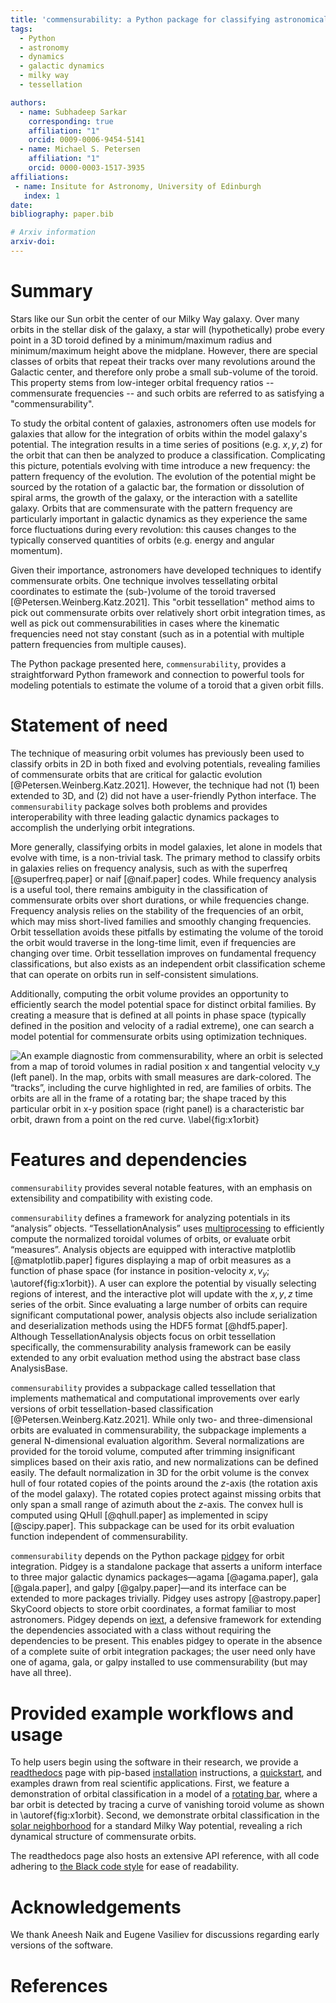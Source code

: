 ```yaml
---
title: 'commensurability: a Python package for classifying astronomical orbits based on their toroid volume'
tags:
  - Python
  - astronomy
  - dynamics
  - galactic dynamics
  - milky way
  - tessellation

authors:
  - name: Subhadeep Sarkar
    corresponding: true
    affiliation: "1"
    orcid: 0009-0006-9454-5141
  - name: Michael S. Petersen
    affiliation: "1"
    orcid: 0000-0003-1517-3935
affiliations:
 - name: Insitute for Astronomy, University of Edinburgh
   index: 1
date: 
bibliography: paper.bib

# Arxiv information
arxiv-doi: 
---
```


# Summary

Stars like our Sun orbit the center of our Milky Way galaxy. Over many orbits in the stellar disk of the galaxy, a star will (hypothetically) probe every point in a 3D toroid defined by a minimum/maximum radius and minimum/maximum height above the midplane. However, there are special classes of orbits that repeat their tracks over many revolutions around the Galactic center, and therefore only probe a small sub-volume of the toroid. This property stems from low-integer orbital frequency ratios -- commensurate frequencies -- and such orbits are referred to as satisfying a "commensurability".

To study the orbital content of galaxies, astronomers often use models for galaxies that allow for the integration of orbits within the model galaxy's potential. The integration results in a time series of positions (e.g. $x,y,z$) for the orbit that can then be analyzed to produce a classification. Complicating this picture, potentials evolving with time introduce a new frequency: the pattern frequency of the evolution. The evolution of the potential might be sourced by the rotation of a galactic bar, the formation or dissolution of spiral arms, the growth of the galaxy, or the interaction with a satellite galaxy. Orbits that are commensurate with the pattern frequency are particularly important in galactic dynamics as they experience the same force fluctuations during every revolution: this causes changes to the typically conserved quantities of orbits (e.g. energy and angular momentum).

Given their importance, astronomers have developed techniques to identify commensurate orbits. One technique involves tessellating orbital coordinates to estimate the (sub-)volume of the toroid traversed [@Petersen.Weinberg.Katz.2021]. This "orbit tessellation" method aims to pick out commensurate orbits over relatively short orbit integration times, as well as pick out commensurabilities in cases where the kinematic frequencies need not stay constant (such as in a potential with multiple pattern frequencies from multiple causes).

The Python package presented here, `commensurability`, provides a straightforward Python framework and connection to powerful tools for modeling potentials to estimate the volume of a toroid that a given orbit fills. 


# Statement of need

The technique of measuring orbit volumes has previously been used to classify orbits in 2D in both fixed and evolving potentials, revealing families of commensurate orbits that are critical for galactic evolution [@Petersen.Weinberg.Katz.2021]. However, the technique had not (1) been extended to 3D, and (2) did not have a user-friendly Python interface. The `commensurability` package solves both problems and provides interoperability with three leading galactic dynamics packages to accomplish the underlying orbit integrations.

More generally, classifying orbits in model galaxies, let alone in models that evolve with time, is a non-trivial task. The primary method to classify orbits in galaxies relies on frequency analysis, such as with the superfreq [@superfreq.paper] or naif [@naif.paper] codes. While frequency analysis is a useful tool, there remains ambiguity in the classification of commensurate orbits over short durations, or while frequencies change. Frequency analysis relies on the stability of the frequencies of an orbit, which may miss short-lived families and smoothly changing frequencies. Orbit tessellation avoids these pitfalls by estimating the volume of the toroid the orbit would traverse in the long-time limit, even if frequencies are changing over time. Orbit tessellation improves on fundamental frequency classifications, but also exists as an independent orbit classification scheme that can operate on orbits run in self-consistent simulations.

Additionally, computing the orbit volume provides an opportunity to efficiently search the model potential space for distinct orbital families. By creating a measure that is defined at all points in phase space (typically defined in the position and velocity of a radial extreme), one can search a model potential for commensurate orbits using optimization techniques.

 ![An example diagnostic from commensurability, where an orbit is selected from a map of toroid volumes in radial position $x$ and tangential velocity $v_y$ (left panel). In the map, orbits with small measures are dark-colored. The “tracks”, including the curve highlighted in red, are families of orbits. The orbits are all in the frame of a rotating bar; the shape traced by this particular orbit in x-y position space (right panel) is a characteristic bar orbit, drawn from a point on the red curve. \label{fig:x1orbit}](figures/track_eye.png)


# Features and dependencies

`commensurability` provides several notable features, with an emphasis on extensibility and compatibility with existing code.

`commensurability` defines a framework for analyzing potentials in its “analysis” objects. “TessellationAnalysis” uses [multiprocessing](https://docs.python.org/3/library/multiprocessing.html) to efficiently compute the normalized toroidal volumes of orbits, or evaluate orbit “measures”. Analysis objects are equipped with interactive matplotlib [@matplotlib.paper] figures displaying a map of orbit measures as a function of phase space (for instance in position-velocity $x,v_y$; \autoref{fig:x1orbit}). A user can explore the potential by visually selecting regions of interest, and the interactive plot will update with the $x,y,z$ time series of the orbit. Since evaluating a large number of orbits can require significant computational power, analysis objects also include serialization and deserialization methods using the HDF5 format [@hdf5.paper]. Although TessellationAnalysis objects focus on orbit tessellation specifically, the commensurability analysis framework can be easily extended to any orbit evaluation method using the abstract base class AnalysisBase.

`commensurability` provides a subpackage called tessellation that implements mathematical and computational improvements over early versions of orbit tessellation-based classification [@Petersen.Weinberg.Katz.2021]. While only two- and three-dimensional orbits are evaluated in commensurability, the subpackage implements a general N-dimensional evaluation algorithm. Several normalizations are provided for the toroid volume, computed after trimming insignificant simplices based on their axis ratio, and new normalizations can be defined easily. The default normalization in 3D for the orbit volume is the convex hull of four rotated copies of the points around the $z$-axis (the rotation axis of the model galaxy). The rotated copies protect against missing orbits that only span a small range of azimuth about the $z$-axis. The convex hull is computed using QHull [@qhull.paper] as implemented in scipy [@scipy.paper]. This subpackage can be used for its orbit evaluation function independent of commensurability.

`commensurability` depends on the Python package [pidgey](https://github.com/ilikecubesnstuff/pidgey) for orbit integration. Pidgey is a standalone package that asserts a uniform interface to three major galactic dynamics packages—agama [@agama.paper], gala [@gala.paper], and galpy [@galpy.paper]—and its interface can be extended to more packages trivially. Pidgey uses astropy [@astropy.paper] SkyCoord objects to store orbit coordinates, a format familiar to most astronomers. Pidgey depends on [iext](https://github.com/ilikecubesnstuff/iext), a defensive framework for extending the dependencies associated with a class without requiring the dependencies to be present. This enables pidgey to operate in the absence of a complete suite of orbit integration packages; the user need only have one of agama, gala, or galpy installed to use commensurability (but may have all three).


# Provided example workflows and usage

To help users begin using the software in their research, we provide a [readthedocs](https://commensurability.readthedocs.io) page with pip-based [installation](https://commensurability.readthedocs.io/en/stable/tessellation/usage/) instructions, a [quickstart](https://commensurability.readthedocs.io/en/latest/quickstart/), and examples drawn from real scientific applications. First, we feature a demonstration of orbital classification in a model of a [rotating bar](https://commensurability.readthedocs.io/en/latest/tessellation/usage/analysis/rotating_bar/), where a bar orbit is detected by tracing a curve of vanishing toroid volume as shown in \autoref{fig:x1orbit}. Second, we demonstrate orbital classification in the [solar neighborhood](https://commensurability.readthedocs.io/en/latest/tessellation/usage/analysis/solar_neighborhood/) for a standard Milky Way potential, revealing a rich dynamical structure of commensurate orbits.

The readthedocs page also hosts an extensive API reference, with all code adhering to [the Black code style](https://black.readthedocs.io/en/stable/the_black_code_style/current_style.html) for ease of readability.


# Acknowledgements

We thank Aneesh Naik and Eugene Vasiliev for discussions regarding early versions of the software.


# References